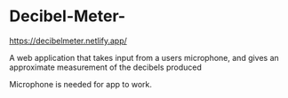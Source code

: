 # Decibel-Meter-
https://decibelmeter.netlify.app/

A web application that takes input from a users microphone, and gives an approximate measurement of the decibels produced

Microphone is needed for app to work.
